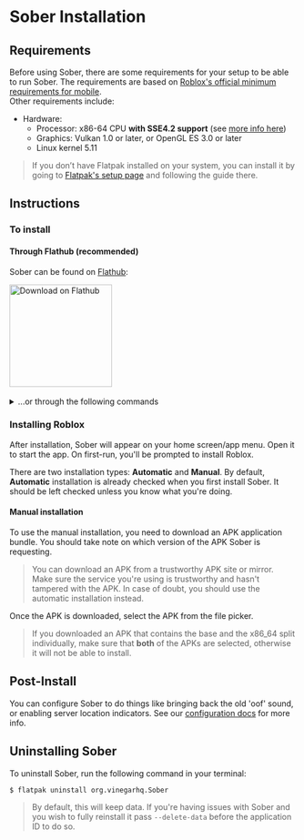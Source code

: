 # Sober Installation

## Requirements

Before using Sober, there are some requirements for your setup to be able to run Sober. The requirements are based on [Roblox's official minimum requirements for mobile](https://en.help.roblox.com/hc/en-us/articles/203625474).<br>
Other requirements include:

- Hardware:
  - Processor: x86-64 CPU **with SSE4.2 support** (see [more info here](../FAQ/index.md#How-do-I-know-I-meet-the-requirements-to-run-Sober))
  - Graphics: Vulkan 1.0 or later, or OpenGL ES 3.0 or later
  - Linux kernel 5.11

> If you don’t have Flatpak installed on your system, you can install it by going to [Flatpak's setup page](https://flatpak.org/setup/) and following the guide there. 

## Instructions
### To install

#### Through Flathub (recommended)
Sober can be found on [Flathub](https://flathub.org/apps/org.vinegarhq.Sober):

<a href="https://flathub.org/apps/org.vinegarhq.Sober">
	<img width="180" alt="Download on Flathub" src="https://dl.flathub.org/assets/badges/flathub-badge-en.png"/>
</a><br><br>

<details>
 <summary>...or through the following commands</summary>

 ```console
 $ flatpak install --user flathub org.vinegarhq.Sober
 $ flatpak run org.vinegarhq.Sober
 ```
 
</details>


### Installing Roblox

After installation, Sober will appear on your home screen/app menu. Open it to start the app. On first-run, you'll be prompted to install Roblox.

There are two installation types: **Automatic** and **Manual**. By default, **Automatic** installation is already checked when you first install Sober. It should be left checked unless you know what you're doing. 


#### Manual installation
To use the manual installation, you need to download an APK application bundle. You should take note on which version of the APK Sober is requesting.

> You can download an APK from a trustworthy APK site or mirror. Make sure the service you're using is trustworthy and hasn't tampered with the APK. In case of doubt, you should use the automatic installation instead.

Once the APK is downloaded, select the APK from the file picker.

> If you downloaded an APK that contains the base and the x86_64 split individually, make sure that **both** of the APKs are selected, otherwise it will not be able to install.

## Post-Install

You can configure Sober to do things like bringing back the old 'oof' sound, or enabling server location indicators. See our [configuration docs](../Configuration/index.md) for more info.

## Uninstalling Sober
To uninstall Sober, run the following command in your terminal:

```console
$ flatpak uninstall org.vinegarhq.Sober
```

> By default, this will keep data. If you're having issues with Sober and you wish to fully reinstall it pass `--delete-data` before the application ID to do so.
